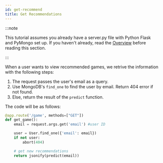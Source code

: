 ```yaml
---
id: get-recommend
title: Get Recommendations
---
```


:::note

This tutorial assumes you already have a server.py file with Python Flask and PyMongo set up. If you haven't already, read the [Overview](endpoint-summary.md) before reading this section.

:::

When a user wants to view recommended games, we retrive the information with the following steps:

1. The request passes the user's email as a query.
2. Use MongoDB's `find_one` to find the user by email. Return 404 error if not found.
3. Else, return the result of the `predict` function.

The code will be as follows:

```python
@app.route('/game', methods=["GET"])
def get_game():
    email = request.args.get('email') #user ID

    user = User.find_one({'email': email})
    if not user:
        abort(404)

    # get new recommendations
    return jsonify(predict(email))
```
